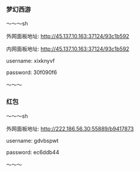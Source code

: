 ### 梦幻西游

～～～sh

外网面板地址: <http://45.137.10.163:37124/93c1b592>

内网面板地址: <http://45.137.10.163:37124/93c1b592>

username: xixknyvf

password: 30f090f6

～～～

### 红包

～～～sh

外网面板地址: <http://222.186.56.30:55889/b9417873>

username: gdvbspwt

password: ec6ddb44

～～～